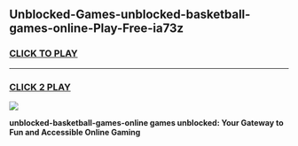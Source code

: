 
## Unblocked-Games-unblocked-basketball-games-online-Play-Free-ia73z
<h3>
<a href="https://premium76.site?title=unblocked-basketball-games-online&ref=21A">CLICK TO PLAY</a></h3>
<hr>

<h3>
<a href="https://premium76.site?title=unblocked-basketball-games-online&ref=21A">CLICK 2 PLAY</a>
  
</h3>

<a href="https://premium76.site?title=unblocked-basketball-games-online&ref=21A"><img src="https://clearcache.store/games.png"></a>


**unblocked-basketball-games-online games unblocked: Your Gateway to Fun and Accessible Online Gaming**
